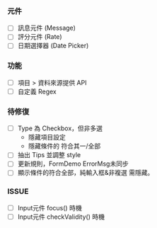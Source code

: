 ### 元件

- [ ] 訊息元件 (Message)
- [ ] 評分元件 (Rate)
- [ ] 日期選擇器 (Date Picker)

### 功能

- [ ] 項目 > 資料來源提供 API
- [ ] 自定義 Regex

### 待修復

- [ ] Type 為 Checkbox，但非多選
  - 隱藏項目設定
  - 隱藏條件的 符合其一/全部
- [ ] 抽出 Tips 並調整 style
- [ ] 更新規則，FormDemo ErrorMsg未同步
- [ ] 顯示條件的符合全部，純輸入框&非複選 需隱藏。

### ISSUE

- [ ] Input元件 focus() 時機
- [ ] Input元件 checkValidity() 時機
